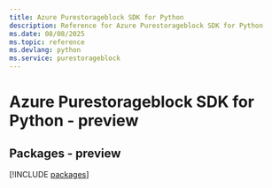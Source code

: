 ```yaml
---
title: Azure Purestorageblock SDK for Python
description: Reference for Azure Purestorageblock SDK for Python
ms.date: 08/08/2025
ms.topic: reference
ms.devlang: python
ms.service: purestorageblock
---
```

# Azure Purestorageblock SDK for Python - preview
## Packages - preview
[!INCLUDE [packages](purestorageblock-index.md)]